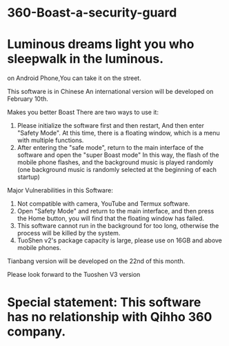 # 360-Boast-a-security-guard
#  Luminous dreams light you who sleepwalk in the luminous.
on Android Phone,You can take it on the street.

This software is in Chinese 
An international version will be developed on February 10th.

Makes you better Boast
There are two ways to use it:
1. Please initialize the software first and then restart, And then enter "Safety Mode".
At this time, there is a floating window, which is a menu with multiple functions.
2. After entering the "safe mode", return to the main interface of the software and open the "super Boast mode"
In this way, the flash of the mobile phone flashes, and the background music is played randomly (one background music is randomly selected at the beginning of each startup)

Major Vulnerabilities in this Software:
1. Not compatible with camera, YouTube and Termux software.
2. Open "Safety Mode" and return to the main interface, and then press the Home button, you will find that the floating window has failed.
3. This software cannot run in the background for too long, otherwise the process will be killed by the system.
4. TuoShen v2's package capacity is large, please use on 16GB and above mobile phones.

Tianbang version will be developed on the 22nd of this month.

Please look forward to the Tuoshen V3 version

# Special statement: This software has no relationship with Qihho 360 company.
